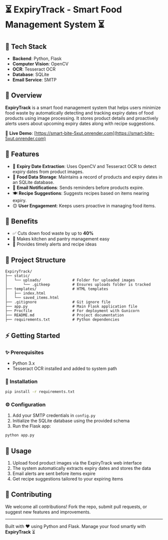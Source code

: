 # ⏳ ExpiryTrack - Smart Food Management System ⏳

## 🔧 Tech Stack

* **Backend**: Python, Flask
* **Computer Vision**: OpenCV
* **OCR**: Tesseract OCR
* **Database**: SQLite
* **Email Service**: SMTP

## 📄 Overview

**ExpiryTrack** is a smart food management system that helps users minimize food waste by automatically detecting and tracking expiry dates of food products using image processing. It stores product details and proactively alerts users about upcoming expiry dates along with recipe suggestions.

🔗 **Live Demo**: [https://smart-bite-5xut.onrender.com](https://smart-bite-5xut.onrender.com)

## 🔹 Features

* 📸 **Expiry Date Extraction**: Uses OpenCV and Tesseract OCR to detect expiry dates from product images.
* 📅 **Food Data Storage**: Maintains a record of products and expiry dates in an SQLite database.
* 📧 **Email Notifications**: Sends reminders before products expire.
* 🍽️ **Recipe Suggestions**: Suggests recipes based on items nearing expiry.
* 😊 **User Engagement**: Keeps users proactive in managing food items.

## 🌟 Benefits

* ✅ Cuts down food waste by up to **40%**
* 🏡 Makes kitchen and pantry management easy
* 📢 Provides timely alerts and recipe ideas

## 📁 Project Structure

```
ExpiryTrack/
├── static/
│   └── uploads/              # Folder for uploaded images
│       └── .gitkeep          # Ensures uploads folder is tracked
├── templates/                # HTML templates
│   ├── index.html
│   └── saved_items.html
├── .gitignore                # Git ignore file
├── app.py                    # Main Flask application file
├── Procfile                  # For deployment with Gunicorn
├── README.md                 # Project documentation
├── requirements.txt          # Python dependencies
```

## ⚡ Getting Started

### ✨ Prerequisites

* Python 3.x
* Tesseract OCR installed and added to system path

### 🚀 Installation

```bash
pip install -r requirements.txt
```

### ⚙️ Configuration

1. Add your SMTP credentials in `config.py`
2. Initialize the SQLite database using the provided schema
3. Run the Flask app:

```bash
python app.py
```

## 🔄 Usage

1. Upload food product images via the ExpiryTrack web interface
2. The system automatically extracts expiry dates and stores the data
3. Email alerts are sent before items expire
4. Get recipe suggestions tailored to your expiring items

## 👥 Contributing

We welcome all contributions! Fork the repo, submit pull requests, or suggest new features and improvements.

---

Built with ❤️ using Python and Flask. Manage your food smartly with **ExpiryTrack** ⏳
